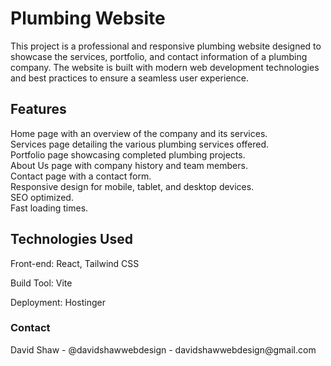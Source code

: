 <h1>Plumbing Website</h1>
This project is a professional and responsive plumbing website designed to showcase the services, portfolio, and contact information of a plumbing company. The website is built with modern web development technologies and best practices to ensure a seamless user experience.

<h2>Features</h2>
Home page with an overview of the company and its services.<br/>
Services page detailing the various plumbing services offered.<br/>
Portfolio page showcasing completed plumbing projects.<br/>
About Us page with company history and team members.<br/>
Contact page with a contact form.<br/>
Responsive design for mobile, tablet, and desktop devices.<br/>
SEO optimized.<br/>
Fast loading times.<br/>

<h2>Technologies Used</h2>
<p>Front-end: React, Tailwind CSS</p>
<p>Build Tool: Vite</p>
<p>Deployment: Hostinger</p>
<h3>Contact</h3>
David Shaw - @davidshawwebdesign - davidshawwebdesign@gmail.com
